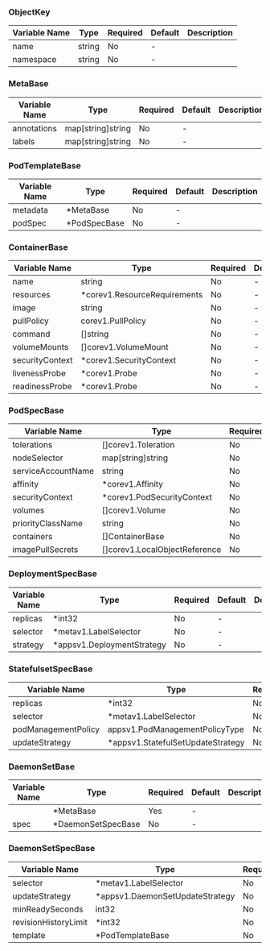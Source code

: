 ### ObjectKey
| Variable Name | Type | Required | Default | Description |
|---|---|---|---|---|
| name | string | No | - |  |
| namespace | string | No | - |  |
### MetaBase
| Variable Name | Type | Required | Default | Description |
|---|---|---|---|---|
| annotations | map[string]string | No | - |  |
| labels | map[string]string | No | - |  |
### PodTemplateBase
| Variable Name | Type | Required | Default | Description |
|---|---|---|---|---|
| metadata | *MetaBase | No | - |  |
| podSpec | *PodSpecBase | No | - |  |
### ContainerBase
| Variable Name | Type | Required | Default | Description |
|---|---|---|---|---|
| name | string | No | - |  |
| resources | *corev1.ResourceRequirements | No | - |  |
| image | string | No | - |  |
| pullPolicy | corev1.PullPolicy | No | - |  |
| command | []string | No | - |  |
| volumeMounts | []corev1.VolumeMount | No | - |  |
| securityContext | *corev1.SecurityContext | No | - |  |
| livenessProbe | *corev1.Probe | No | - |  |
| readinessProbe | *corev1.Probe | No | - |  |
### PodSpecBase
| Variable Name | Type | Required | Default | Description |
|---|---|---|---|---|
| tolerations | []corev1.Toleration | No | - |  |
| nodeSelector | map[string]string | No | - |  |
| serviceAccountName | string | No | - |  |
| affinity | *corev1.Affinity | No | - |  |
| securityContext | *corev1.PodSecurityContext | No | - |  |
| volumes | []corev1.Volume | No | - |  |
| priorityClassName | string | No | - |  |
| containers | []ContainerBase | No | - |  |
| imagePullSecrets | []corev1.LocalObjectReference | No | - |  |
### DeploymentSpecBase
| Variable Name | Type | Required | Default | Description |
|---|---|---|---|---|
| replicas | *int32 | No | - |  |
| selector | *metav1.LabelSelector | No | - |  |
| strategy | *appsv1.DeploymentStrategy | No | - |  |
### StatefulsetSpecBase
| Variable Name | Type | Required | Default | Description |
|---|---|---|---|---|
| replicas | *int32 | No | - |  |
| selector | *metav1.LabelSelector | No | - |  |
| podManagementPolicy | appsv1.PodManagementPolicyType | No | - |  |
| updateStrategy | *appsv1.StatefulSetUpdateStrategy | No | - |  |
### DaemonSetBase
| Variable Name | Type | Required | Default | Description |
|---|---|---|---|---|
|  | *MetaBase | Yes | - |  |
| spec | *DaemonSetSpecBase | No | - |  |
### DaemonSetSpecBase
| Variable Name | Type | Required | Default | Description |
|---|---|---|---|---|
| selector | *metav1.LabelSelector | No | - |  |
| updateStrategy | *appsv1.DaemonSetUpdateStrategy | No | - |  |
| minReadySeconds | int32 | No | - |  |
| revisionHistoryLimit | *int32 | No | - |  |
| template | *PodTemplateBase | No | - |  |
